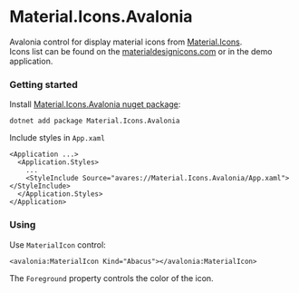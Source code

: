 # Material.Icons.Avalonia
Avalonia control for display material icons from [Material.Icons](https://github.com/SKProCH/Material.Icons).  
Icons list can be found on the [materialdesignicons.com](https://materialdesignicons.com/) or in the demo application.

### Getting started
Install [Material.Icons.Avalonia nuget package](https://www.nuget.org/packages/Material.Icons.Avalonia/):
```
dotnet add package Material.Icons.Avalonia
```
Include styles in `App.xaml`
```
<Application ...>
  <Application.Styles>
    ...
    <StyleInclude Source="avares://Material.Icons.Avalonia/App.xaml"></StyleInclude>
  </Application.Styles>
</Application>
```
### Using
Use `MaterialIcon` control:
```
<avalonia:MaterialIcon Kind="Abacus"></avalonia:MaterialIcon>
```
The `Foreground` property controls the color of the icon.
